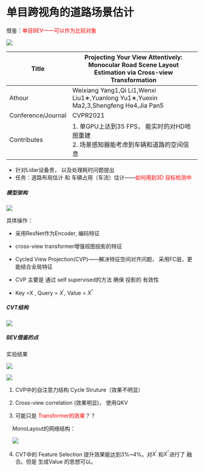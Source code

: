 # 单目跨视角的道路场景估计

借鉴：<font color=red>单目BEV——可以作为比较对象</font>

![](/home/yihang/.config/marktext/images/2022-07-26-10-54-57-2022-07-26%2010-54-31%20的屏幕截图.png)

| Title              | Projecting Your View Attentively: Monocular Road Scene Layout Estimation via Cross-view Transformation |
| ------------------ | ------------------------------------------------------------------------------------------------------ |
| Athour             | Weixiang Yang1,Qi Li1,Wenxi Liu1∗,Yuanlong Yu1∗,Yuexin Ma2,3,Shengfeng He4,Jia Pan5                    |
| Conference/Journal | CVPR2021                                                                                               |
| Contributes        | 1. 单GPU上达到35 FPS， 能实时的对HD地图重建<br/>2. 场景感知器能考虑到车辆和道路的空间信息                                               |

- 针对Lidar设备贵， 以及处理耗时问题提出
- 任务：道路布局估计 和 车辆占用（车流）估计——<font color=red>如何用到3D 目标检测中</font>

##### 模型架构

![](/home/yihang/.config/marktext/images/2022-07-26-11-30-26-2022-07-26%2011-30-08%20的屏幕截图.png)

具体操作：

- 采用ResNet作为Encoder, 编码特征

- cross-view transformer增强视图投影的特征

- Cycled View Projection(CVP)——解决特征空间对齐问题， 采用FC层，更能结合全局特征

- CVP 主要是 通过 self supervised的方法 确保 投影的 有效性

- Key =X , Query = $X^{\prime}$, Value = $X^{\prime \prime}$
  
   

##### CVT结构

![](/home/yihang/.config/marktext/images/2022-07-26-11-45-26-2022-07-26%2011-44-51%20的屏幕截图.png)

##### BEV借鉴的点

实验结果

![](/home/yihang/.config/marktext/images/2022-07-26-14-07-05-2022-07-26%2014-06-51%20的屏幕截图.png)

![](/home/yihang/.config/marktext/images/2022-07-26-14-03-10-2022-07-26%2014-02-49%20的屏幕截图.png)

1. CVP中的自注意力结构  Cycle Struture（效果不明显）

2. Cross-view correlation (效果明显)， 使用QKV

3. 可能只是 <font color=red>Transformer的效果</font>？？

    MonoLayout的网络结构：

    ![](/home/yihang/.config/marktext/images/2022-07-26-14-11-06-2022-07-26%2014-10-34%20的屏幕截图.png)

4. CVT中的 Feature Selection 提升效果能达到3%~4%。对$X^{\prime}$ 和$X^{\prime \prime}$进行了 融合。但是 生成Value 的思想可以。













